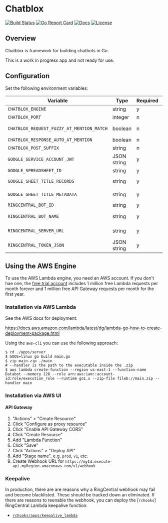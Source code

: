 # Chatblox

[![Build Status][build-status-svg]][build-status-url]
[![Go Report Card][goreport-svg]][goreport-url]
[![Docs][docs-godoc-svg]][docs-godoc-url]
[![License][license-svg]][license-url]

 [build-status-svg]: https://github.com/grokify/chatblox/workflows/test/badge.svg
 [build-status-url]: https://github.com/grokify/chatblox/actions
 [goreport-svg]: https://goreportcard.com/badge/github.com/grokify/chatblox
 [goreport-url]: https://goreportcard.com/report/github.com/grokify/chatblox
 [docs-godoc-svg]: https://img.shields.io/badge/docs-godoc-blue.svg
 [docs-godoc-url]: https://godoc.org/github.com/grokify/chatblox
 [license-svg]: https://img.shields.io/badge/license-MIT-blue.svg
 [license-url]: https://github.com/grokify/chatblox/blob/master/LICENSE

## Overview

Chatblox is framework for building chatbots in Go.

This is a work in progress app and not ready for use.

## Configuration

Set the following environment variables:

| Variable | Type | Required | Notes |
|----------|------|----------|-------|
| `CHATBLOX_ENGINE`             | string | y | `aws` or `nethttp` |
| `CHATBLOX_PORT`               | integer | n | local port number for `net/http` |
| `CHATBLOX_REQUEST_FUZZY_AT_MENTION_MATCH` | boolean | n | Match non-completed at mentions. |
| `CHATBLOX_RESPONSE_AUTO_AT_MENTION`   | boolean | n | |
| `CHATBLOX_POST_SUFFIX`        | string | n | |
| `GOOGLE_SERVICE_ACCOUNT_JWT`  | JSON string | y |  |
| `GOOGLE_SPREADSHEET_ID`       | string | y | ID as in URL |
| `GOOGLE_SHEET_TITLE_RECORDS`  | string | y | sheet title for data records, e.g. `Records` |
| `GOOGLE_SHEET_TITLE_METADATA` | string | y | sheet title for metadata, e.g. `Metadata` |
| `RINGCENTRAL_BOT_ID`          | string | y | bot `personId` in Glip |
| `RINGCENTRAL_BOT_NAME`        | string | y | bot name in Glip for fuzzy at matching |
| `RINGCENTRAL_SERVER_URL`      | string | y | Base API URL, e.g. https://platform.ringcentral.com |
| `RINGCENTRAL_TOKEN_JSON`      | JSON string | y | JSON token as returned by `/oauth/token` endpoint |

## Using the AWS Engine

To use the AWS Lambda engine, you need an AWS account. If you don't hae one, the [free trial account](https://aws.amazon.com/s/dm/optimization/server-side-test/free-tier/free_np/) includes 1 million free Lambda requests per month forever and 1 million free API Gateway requests per month for the first year.

### Installation via AWS Lambda

See the AWS docs for deployment:

https://docs.aws.amazon.com/lambda/latest/dg/lambda-go-how-to-create-deployment-package.html

Using the `aws-cli` you can use the following approach:

```
$ cd ./apps/server
$ GOOS=linux go build main.go
$ zip main.zip ./main
# --handler is the path to the executable inside the .zip
$ aws lambda create-function --region us-east-1 --function-name Databot --memory 128 --role arn:aws:iam::account-id:role/execution_role --runtime go1.x --zip-file fileb://main.zip --handler main
```

### Installation via AWS UI

#### API Gateway

1. "Actions" > "Create Resource"
  1. Click "Configure as proxy resource"
  1. Click "Enable API Gateway CORS"
  1. Click "Create Resource"
1. Add "Lambda Function"
  1. Click "Save"
1. Click "Actions" > "Deploy API"
  1. Add "Stage name", e.g. `prod`, `v1`, etc.
1. Create Webhook URL for `https://myId.execute-api.myRegion.amazonaws.com/v1/webhook`


### Keepalive

In production, there are are reasons why a RingCentral webhook may fail and become blacklisted. These should be tracked down an eliminated. If there are reasons to reenable the webhook, you can deploy the [`rchooks`] RingCentral Lambda keepalive function:

* [`rchooks/apps/keepalive_lambda`](https://github.com/grokify/rchooks/tree/master/apps/keepalive_lambda)
